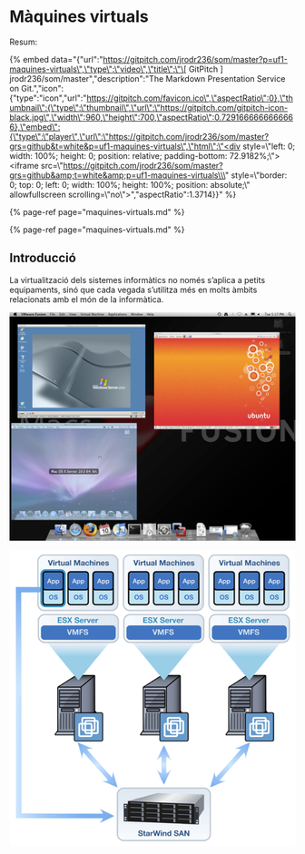 # Màquines virtuals

Resum:

{% embed data="{\"url\":\"https://gitpitch.com/jrodr236/som/master?p=uf1-maquines-virtuals\",\"type\":\"video\",\"title\":\"\[ GitPitch \] jrodr236/som/master\",\"description\":\"The Markdown Presentation Service on Git.\",\"icon\":{\"type\":\"icon\",\"url\":\"https://gitpitch.com/favicon.ico\",\"aspectRatio\":0},\"thumbnail\":{\"type\":\"thumbnail\",\"url\":\"https://gitpitch.com/gitpitch-icon-black.jpg\",\"width\":960,\"height\":700,\"aspectRatio\":0.7291666666666666},\"embed\":{\"type\":\"player\",\"url\":\"https://gitpitch.com/jrodr236/som/master?grs=github&t=white&p=uf1-maquines-virtuals\",\"html\":\"<div style=\\\"left: 0; width: 100%; height: 0; position: relative; padding-bottom: 72.9182%;\\\"><iframe src=\\\"https://gitpitch.com/jrodr236/som/master?grs=github&amp;t=white&amp;p=uf1-maquines-virtuals\\\" style=\\\"border: 0; top: 0; left: 0; width: 100%; height: 100%; position: absolute;\\\" allowfullscreen scrolling=\\\"no\\\"></iframe></div>\",\"aspectRatio\":1.3714}}" %}

{% page-ref page="maquines-virtuals.md" %}

{% page-ref page="maquines-virtuals.md" %}

## Introducció

La virtualització dels sistemes informàtics no només s’aplica a petits equipaments, sinó que cada vegada s’utilitza més en molts àmbits relacionats amb el món de la informàtica.

![Entorn d&apos;escriptori](../.gitbook/assets/virtualitzacio-escriptori.png)

![Entorn empresarial](../.gitbook/assets/virtualitzacio-empresarial.png)

